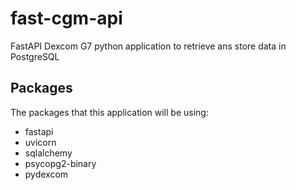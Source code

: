 # fast-cgm-api
FastAPI Dexcom G7 python application to retrieve ans store data in PostgreSQL


## Packages
The packages that this application will be using:
- fastapi
- uvicorn
- sqlalchemy
- psycopg2-binary
- pydexcom
